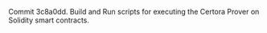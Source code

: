 Commit 3c8a0dd.                    Build and Run scripts for executing the Certora Prover on Solidity smart contracts.
